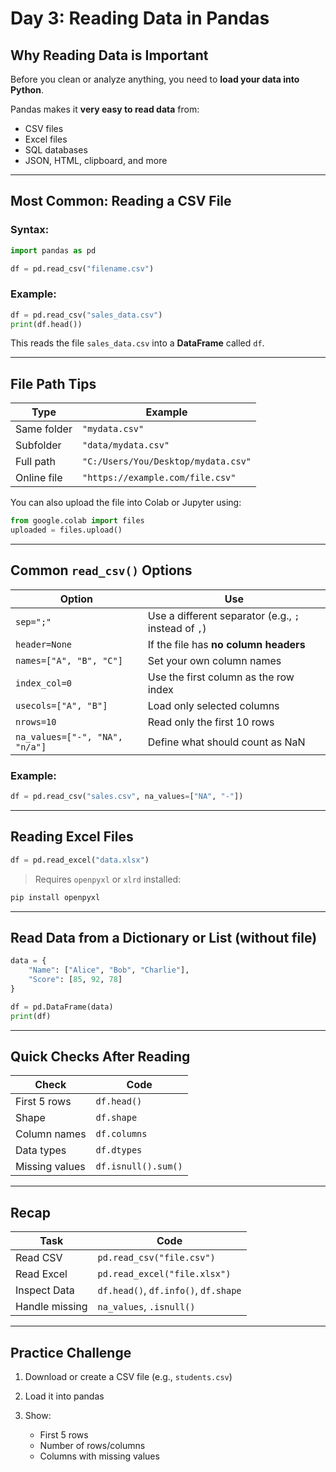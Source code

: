 # **Day 3: Reading Data in Pandas**

## Why Reading Data is Important

Before you clean or analyze anything, you need to **load your data into Python**.

Pandas makes it **very easy to read data** from:

* CSV files
* Excel files
* SQL databases
* JSON, HTML, clipboard, and more

---

## Most Common: Reading a CSV File

### Syntax:

```python
import pandas as pd

df = pd.read_csv("filename.csv")
```

### Example:

```python
df = pd.read_csv("sales_data.csv")
print(df.head())
```

This reads the file `sales_data.csv` into a **DataFrame** called `df`.

---

## File Path Tips

| Type        | Example                             |
| ----------- | ----------------------------------- |
| Same folder | `"mydata.csv"`                      |
| Subfolder   | `"data/mydata.csv"`                 |
| Full path   | `"C:/Users/You/Desktop/mydata.csv"` |
| Online file | `"https://example.com/file.csv"`    |

You can also upload the file into Colab or Jupyter using:

```python
from google.colab import files
uploaded = files.upload()
```

---

## Common `read_csv()` Options

| Option                         | Use                                                  |
| ------------------------------ | ---------------------------------------------------- |
| `sep=";"`                      | Use a different separator (e.g., `;` instead of `,`) |
| `header=None`                  | If the file has **no column headers**                |
| `names=["A", "B", "C"]`        | Set your own column names                            |
| `index_col=0`                  | Use the first column as the row index                |
| `usecols=["A", "B"]`           | Load only selected columns                           |
| `nrows=10`                     | Read only the first 10 rows                          |
| `na_values=["-", "NA", "n/a"]` | Define what should count as NaN                      |

### Example:

```python
df = pd.read_csv("sales.csv", na_values=["NA", "-"])
```

---

## Reading Excel Files

```python
df = pd.read_excel("data.xlsx")
```

> Requires `openpyxl` or `xlrd` installed:

```bash
pip install openpyxl
```

---

## Read Data from a Dictionary or List (without file)

```python
data = {
    "Name": ["Alice", "Bob", "Charlie"],
    "Score": [85, 92, 78]
}

df = pd.DataFrame(data)
print(df)
```

---

## Quick Checks After Reading

| Check          | Code                |
| -------------- | ------------------- |
| First 5 rows   | `df.head()`         |
| Shape          | `df.shape`          |
| Column names   | `df.columns`        |
| Data types     | `df.dtypes`         |
| Missing values | `df.isnull().sum()` |

---

## Recap

| Task           | Code                                 |
| -------------- | ------------------------------------ |
| Read CSV       | `pd.read_csv("file.csv")`            |
| Read Excel     | `pd.read_excel("file.xlsx")`         |
| Inspect Data   | `df.head()`, `df.info()`, `df.shape` |
| Handle missing | `na_values`, `.isnull()`             |

---

## Practice Challenge

1. Download or create a CSV file (e.g., `students.csv`)
2. Load it into pandas
3. Show:

   * First 5 rows
   * Number of rows/columns
   * Columns with missing values


